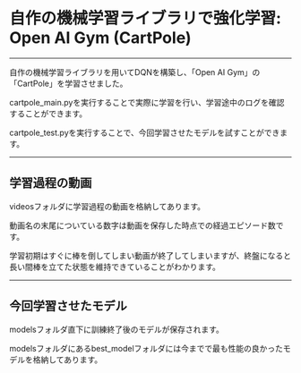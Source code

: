 <h1>自作の機械学習ライブラリで強化学習: Open AI Gym (CartPole)</h1>
<hr>

<p>自作の機械学習ライブラリを用いてDQNを構築し、「Open AI Gym」の「CartPole」を学習させました。</p>
<p>cartpole_main.pyを実行することで実際に学習を行い、学習途中のログを確認することができます。</p>
<p>cartpole_test.pyを実行することで、今回学習させたモデルを試すことができます。</p>

<hr>
<h2>学習過程の動画</h2>
<p>videosフォルダに学習過程の動画を格納してあります。</p>
<p>動画名の末尾についている数字は動画を保存した時点での経過エピソード数です。</p>
<p>学習初期はすぐに棒を倒してしまい動画が終了してしまいますが、終盤になると長い間棒を立てた状態を維持できていることがわかります。</p>

<hr>
<h2>今回学習させたモデル</h2>
<p>modelsフォルダ直下に訓練終了後のモデルが保存されます。</p>
<p>modelsフォルダにあるbest_modelフォルダには今までで最も性能の良かったモデルを格納してあります。</p>